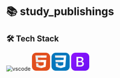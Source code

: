 # 📚 study_publishings

## 🛠️ Tech Stack
<img alt="vscode" src="./icons/VSCode-Light" width="48"> <img alt="html" src="./icons/HTML.svg" width="48"> <img alt="css" src="./icons/CSS.svg" width="48"> <img alt="bootstrap" src="./icons/Bootstrap.svg" width="48"> 
